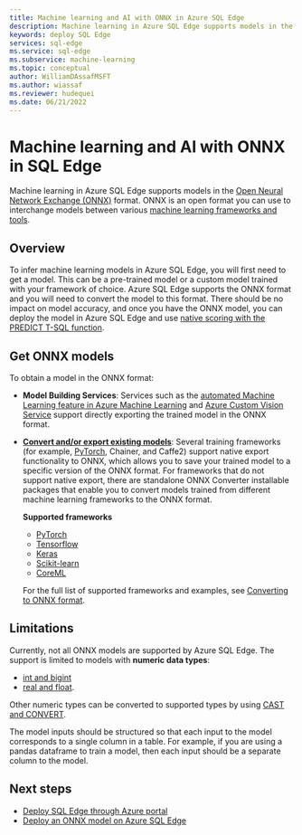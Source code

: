 ```yaml
---
title: Machine learning and AI with ONNX in Azure SQL Edge
description: Machine learning in Azure SQL Edge supports models in the Open Neural Network Exchange (ONNX) format. ONNX is an open format you can use to interchange models between various machine learning frameworks and tools.
keywords: deploy SQL Edge
services: sql-edge
ms.service: sql-edge
ms.subservice: machine-learning
ms.topic: conceptual
author: WilliamDAssafMSFT
ms.author: wiassaf
ms.reviewer: hudequei
ms.date: 06/21/2022
---
```


# Machine learning and AI with ONNX in SQL Edge

Machine learning in Azure SQL Edge supports models in the [Open Neural Network Exchange (ONNX)](https://onnx.ai/) format. ONNX is an open format you can use to interchange models between various [machine learning frameworks and tools](https://onnx.ai/supported-tools).

## Overview

To infer machine learning models in Azure SQL Edge, you will first need to get a model. This can be a pre-trained model or a custom model trained with your framework of choice. Azure SQL Edge supports the ONNX format and you will need to convert the model to this format. There should be no impact on model accuracy, and once you have the ONNX model, you can deploy the model in Azure SQL Edge and use [native scoring with the PREDICT T-SQL function](/sql/advanced-analytics/sql-native-scoring/).

## Get ONNX models

To obtain a model in the ONNX format:

- **Model Building Services**: Services such as the [automated Machine Learning feature in Azure Machine Learning](https://github.com/Azure/MachineLearningNotebooks/blob/master/how-to-use-azureml/automated-machine-learning/classification-bank-marketing-all-features/auto-ml-classification-bank-marketing-all-features.ipynb) and [Azure Custom Vision Service](../cognitive-services/custom-vision-service/getting-started-build-a-classifier.md) support directly exporting the trained model in the ONNX format.

- [**Convert and/or export existing models**](https://github.com/onnx/tutorials#converting-to-onnx-format): Several training frameworks (for example, [PyTorch](https://pytorch.org/docs/stable/onnx.html), Chainer, and Caffe2) support native export functionality to ONNX, which allows you to save your trained model to a specific version of the ONNX format. For frameworks that do not support native export, there are standalone ONNX Converter installable packages that enable you to convert models trained from different machine learning frameworks to the ONNX format.

     **Supported frameworks**
   * [PyTorch](http://pytorch.org/docs/master/onnx.html)
   * [Tensorflow](https://github.com/onnx/tensorflow-onnx)
   * [Keras](https://github.com/onnx/keras-onnx)
   * [Scikit-learn](https://github.com/onnx/sklearn-onnx)
   * [CoreML](https://github.com/onnx/onnxmltools)
    
    For the full list of supported frameworks and examples, see [Converting to ONNX format](https://github.com/onnx/tutorials#converting-to-onnx-format).

## Limitations

Currently, not all ONNX models are supported by Azure SQL Edge. The support is limited to models with **numeric data types**:

- [int and bigint](/sql/t-sql/data-types/int-bigint-smallint-and-tinyint-transact-sql)
- [real and float](/sql/t-sql/data-types/float-and-real-transact-sql).
  
Other numeric types can be converted to supported types by using [CAST and CONVERT](/sql/t-sql/functions/cast-and-convert-transact-sql).

The model inputs should be structured so that each input to the model corresponds to a single column in a table. For example, if you are using a pandas dataframe to train a model, then each input should be a separate column to the model.

## Next steps

- [Deploy SQL Edge through Azure portal](deploy-portal.md)
- [Deploy an ONNX model on Azure SQL Edge ](deploy-onnx.md)